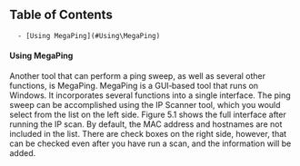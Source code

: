 ## Table of Contents

      - [Using MegaPing](#Using\MegaPing)

#### Using MegaPing

Another tool that can perform a ping sweep, as well as several other functions, is MegaPing. MegaPing is a GUI‐based tool that runs on Windows. It incorporates several functions into a single interface. The ping sweep can be accomplished using the IP Scanner tool, which you would select from the list on the left side. Figure 5.1 shows the full interface after running the IP scan. By default, the MAC address and hostnames are not included in the list. There are check boxes on the right side, however, that can be checked even after you have run a scan, and the information will be added.